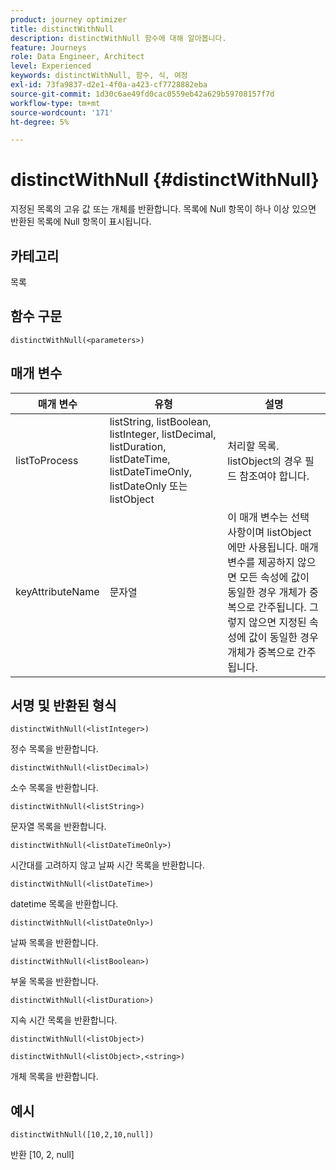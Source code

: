 ```yaml
---
product: journey optimizer
title: distinctWithNull
description: distinctWithNull 함수에 대해 알아봅니다.
feature: Journeys
role: Data Engineer, Architect
level: Experienced
keywords: distinctWithNull, 함수, 식, 여정
exl-id: 73fa9837-d2e1-4f0a-a423-cf7728882eba
source-git-commit: 1d30c6ae49fd0cac0559eb42a629b59708157f7d
workflow-type: tm+mt
source-wordcount: '171'
ht-degree: 5%

---
```


# distinctWithNull {#distinctWithNull}

지정된 목록의 고유 값 또는 개체를 반환합니다. 목록에 Null 항목이 하나 이상 있으면 반환된 목록에 Null 항목이 표시됩니다.

## 카테고리

목록

## 함수 구문

`distinctWithNull(<parameters>)`

## 매개 변수

| 매개 변수 | 유형 | 설명 |
|-----------|------------------|------------------|
| listToProcess | listString, listBoolean, listInteger, listDecimal, listDuration, listDateTime, listDateTimeOnly, listDateOnly 또는 listObject | 처리할 목록. listObject의 경우 필드 참조여야 합니다. |
| keyAttributeName | 문자열 | 이 매개 변수는 선택 사항이며 listObject에만 사용됩니다. 매개 변수를 제공하지 않으면 모든 속성에 값이 동일한 경우 개체가 중복으로 간주됩니다. 그렇지 않으면 지정된 속성에 값이 동일한 경우 개체가 중복으로 간주됩니다. |

## 서명 및 반환된 형식

`distinctWithNull(<listInteger>)`

정수 목록을 반환합니다.

`distinctWithNull(<listDecimal>)`

소수 목록을 반환합니다.

`distinctWithNull(<listString>)`

문자열 목록을 반환합니다.

`distinctWithNull(<listDateTimeOnly>)`

시간대를 고려하지 않고 날짜 시간 목록을 반환합니다.

`distinctWithNull(<listDateTime>)`

datetime 목록을 반환합니다.

`distinctWithNull(<listDateOnly>)`

날짜 목록을 반환합니다.

`distinctWithNull(<listBoolean>)`

부울 목록을 반환합니다.

`distinctWithNull(<listDuration>)`

지속 시간 목록을 반환합니다.

`distinctWithNull(<listObject>)`

`distinctWithNull(<listObject>,<string>)`

개체 목록을 반환합니다.

## 예시

`distinctWithNull([10,2,10,null])`

반환 [10, 2, null]
